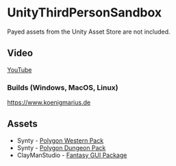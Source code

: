# UnityThirdPersonSandbox
Payed assets from the Unity Asset Store are not included.

## Video
[YouTube](https://youtu.be/0dlH6EUKWg4)

### Builds (Windows, MacOS, Linux)
https://www.koenigmarius.de

## Assets
- Synty - [Polygon Western Pack](https://assetstore.unity.com/packages/3d/environments/dungeons/polygon-dungeons-low-poly-3d-art-by-synty-102677) 
- Synty - [Polygon Dungeon Pack](https://assetstore.unity.com/packages/3d/environments/historic/polygon-western-low-poly-3d-art-by-synty-112212)
- ClayManStudio - [Fantasy GUI Package](https://assetstore.unity.com/packages/2d/gui/fantasy-gui-package-137976)

